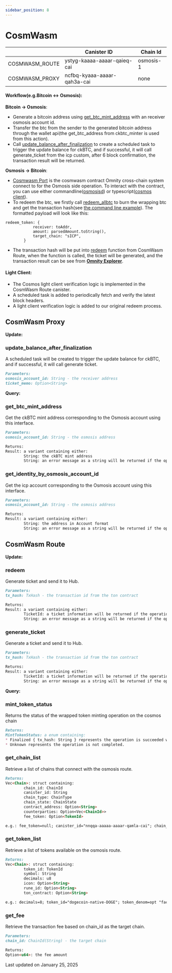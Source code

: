 ```yaml
---
sidebar_position: 8
---
```


# CosmWasm

|  | Canister ID | Chain Id |
| --- | --- | --- |
| COSMWASM_ROUTE | ystyg-kaaaa-aaaar-qaieq-cai | osmosis-1 |
| COSMWASM_PROXY | ncfbq-kyaaa-aaaar-qah3a-cai | none |

#### Workflow(e.g.Bitcoin <-> Osmosis): 
**Bitcoin -> Osmosis**:
* Generate a bitcoin address using [get_btc_mint_address](https://docs.omnity.network/docs/Omnity-Hub/cosmwasm#get_btc_mint_address) with an receiver osmosis account id.
* Transfer the btc from the sender to the generated bitcoin address through the wallet api(the get_btc_address from ckbtc_minter is used from this action).
* Call [update_balance_after_finalization](https://docs.omnity.network/docs/Omnity-Hub/cosmwasm#update_balance_after_finalization) to create a scheduled task to trigger the update balance for ckBTC, and if successful, it will call generate_ticket from the icp custom, after 6 block confirmation, the transaction result will be returned.

**Osmosis -> Bitcoin**:
* [Cosmwasm Port](https://github.com/octopus-network/omnity-port-cosmos) is the cosmwasm contract Omnity cross-chain system connect to for the Osmosis side operation. To interact with the contract, you can use either commandline([osmosisd](https://docs.osmosis.zone/osmosis-core/osmosisd/)) or typescript([cosmos client](https://www.npmjs.com/package/@cosmjs/cosmwasm-stargate)).
* To redeem the btc, we firstly call [redeem_allbtc](https://github.com/octopus-network/omnity-port-cosmos/blob/main/src/contract.rs) to burn the wrapping btc and get the transaction hash(see [the command line example](https://github.com/octopus-network/omnity-port-cosmos?tab=readme-ov-file#testnet-deploy-cli)). The formatted payload will look like this: 
```code title="Typescript"
redeem_token: {
            receiver: toAddr,
            amount: parsedAmount.toString(),
            target_chain: "sICP",
        }
```
* The transaction hash will be put into [redeem](https://docs.omnity.network/docs/Omnity-Hub/cosmwasm#redeem) function from CosmWasm Route, when the function is called, the ticket will be generated, and the transaction result can be see from **[Omnity Explorer](https://explorer.omnity.network/)**.

#### Light Client:
* The Cosmos light client verification logic is implemented in the CosmWasm Route canister.
* A scheduled task is added to periodically fetch and verify the latest block headers.
* A light client verification logic is added to our original redeem process.

## CosmWasm Proxy
**Update:**
### update_balance_after_finalization
A scheduled task will be created to trigger the update balance for ckBTC, and if successful, it will call generate ticket.
```md title="update_balance_after_finalization(osmosis_account_id: String, ticket_memo: Option<String>)"
Parameters:
osmosis_account_id: String - the receiver address
ticket_memo: Option<String>
```

**Query:**
### get_btc_mint_address
Get the ckBTC mint address corresponding to the Osmosis account using this interface.
```md title="get_btc_mint_address(osmosis_account_id: String) -> Result<String, String>"
Parameters:
osmosis_account_id: String - the osmosis address

Returns:
Result: a variant containing either:
        String: the ckBTC mint address
        String: an error message as a string will be returned if the operation fails
```

### get_identity_by_osmosis_account_id
Get the icp account corresponding to the Osmosis account using this interface.
```md title="get_identity_by_osmosis_account_id(osmosis_account_id: String) -> Result<Account, String>"
Parameters:
osmosis_account_id: String - the osmosis address

Returns:
Result: a variant containing either:
        String: the address in Account format
        String: an error message as a string will be returned if the operation fails
```

## CosmWasm Route
**Update:**
### redeem
Generate ticket and send it to Hub.
```md title="redeem(tx_hash: TxHash) -> std::result::Result<TicketId, String>"
Parameters:
tx_hash: TxHash - the transaction id from the ton contract

Returns:
Result: a variant containing either:
        TicketId: a ticket information will be returned if the operation succeeds
        String: an error message as a string will be returned if the operation fails
```

### generate_ticket
Generate a ticket and send it to Hub.
```md title="generate_ticket(tx_hash: TxHash) -> std::result::Result<TicketId, String>"
Parameters:
tx_hash: TxHash - the transaction id from the ton contract

Returns:
Result: a variant containing either:
        TicketId: a ticket information will be returned if the operation succeeds
        String: an error message as a string will be returned if the operation fails
```

**Query:**
### mint_token_status
Returns the status of the wrapped token minting operation on the cosmos chain
```md title="mint_token_status(ticket_id: String) -> MintTokenStatus"
Returns:
MintTokenStatus: a enum containing:
* Finalized { tx_hash: String } represents the operation is succeeded with the transaction hash on the cosmos chain.
* Unknown represents the operation is not completed.
```

### get_chain_list
Retrieve a list of chains that connect with the osmosis route.
```md title="get_chain_list() -> Vec<Chain>"
Returns:
Vec<Chain>: struct containing:
        chain_id: ChainId
        canister_id: String
        chain_type: ChainType
        chain_state: ChainState
        contract_address: Option<String>
        counterparties: Option<Vec<ChainId>>
        fee_token: Option<TokenId>

e.g.: fee_token=null; canister_id="nnqqa-aaaaa-aaaar-qamla-cai"; chain_id="Dogecoin"; counterparties=opt vec {"osmosis-1"}; chain_state=variant {Active}; chain_type=variant {SettlementChain}; contract_address=null
```

### get_token_list
Retrieve a list of tokens available on the osmosis route.
```md title="get_token_list() -> Vec<TokenResp>"
Returns:
Vec<Chain>: struct containing:
        token_id: TokenId
        symbol: String
        decimals: u8
        icon: Option<String>
        rune_id: Option<String>
        ton_contract: Option<String>

e.g.: decimals=8; token_id="dogecoin-native-DOGE"; token_denom=opt "factory/osmo10c4y9csfs8q7mtvfg4p9gd8d0acx0hpc2mte9xqzthd7rd3348tsfhaesm/dogecoin-native-DOGE"; icon=opt "https://cryptologos.cc/logos/dogecoin-doge-logo.svg"; rune_id=null; symbol="DOGE"
```
### get_fee
Retrieve the transaction fee based on chain_id as the target chain.
```md title="get_fee(chain_id: ChainId) -> Option<u64>"
Parameters:
chain_id: ChainId(String) - the target chain

Returns:
Option<u64>: the fee amount
```

Last updated on January 25, 2025
